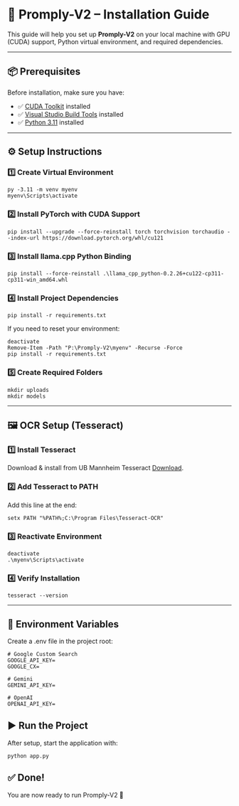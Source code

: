 # 🚀 Promply-V2 – Installation Guide  

This guide will help you set up **Promply-V2** on your local machine with GPU (CUDA) support, Python virtual environment, and required dependencies.  

---

## 📦 Prerequisites  

Before installation, make sure you have:  

- ✅ [CUDA Toolkit](https://developer.nvidia.com/cuda-downloads) installed  
- ✅ [Visual Studio Build Tools](https://visualstudio.microsoft.com/visual-cpp-build-tools/) installed  
- ✅ [Python 3.11](https://www.python.org/downloads/release/python-3110/) installed  

---

## ⚙️ Setup Instructions  

### 1️⃣ Create Virtual Environment  
```
py -3.11 -m venv myenv
myenv\Scripts\activate
```

### 2️⃣ Install PyTorch with CUDA Support
```
pip install --upgrade --force-reinstall torch torchvision torchaudio --index-url https://download.pytorch.org/whl/cu121

```

### 3️⃣ Install llama.cpp Python Binding

```
pip install --force-reinstall .\llama_cpp_python-0.2.26+cu122-cp311-cp311-win_amd64.whl
```

### 4️⃣ Install Project Dependencies

```
pip install -r requirements.txt
```

If you need to reset your environment:

```
deactivate
Remove-Item -Path "P:\Promply-V2\myenv" -Recurse -Force
pip install -r requirements.txt
```

### 5️⃣ Create Required Folders
```
mkdir uploads
mkdir models
```

---


## 🖼️ OCR Setup (Tesseract)
### 1️⃣ Install Tesseract

Download & install from UB Mannheim Tesseract [Download](https://github.com/UB-Mannheim/tesseract/wiki).

### 2️⃣ Add Tesseract to PATH
Add this line at the end:

```
setx PATH "%PATH%;C:\Program Files\Tesseract-OCR"
```

### 3️⃣ Reactivate Environment
```
deactivate
.\myenv\Scripts\activate
```
### 4️⃣ Verify Installation

```
tesseract --version
```

---


## 🔑 Environment Variables
Create a .env file in the project root:

```
# Google Custom Search
GOOGLE_API_KEY=
GOOGLE_CX=

# Gemini
GEMINI_API_KEY=

# OpenAI 
OPENAI_API_KEY=
```

## ▶️ Run the Project

After setup, start the application with:

```
python app.py

```

## ✅ Done!
You are now ready to run Promply-V2 🎉